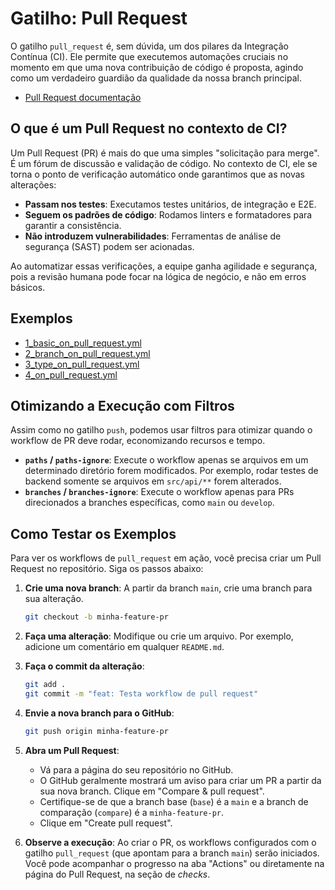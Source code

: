 # Gatilho: Pull Request

O gatilho `pull_request` é, sem dúvida, um dos pilares da Integração Contínua (CI). Ele permite que executemos automações cruciais no momento em que uma nova contribuição de código é proposta, agindo como um verdadeiro guardião da qualidade da nossa branch principal.
- [Pull Request documentação](https://docs.github.com/pt/actions/writing-workflows/choosing-when-your-workflow-runs/events-that-trigger-workflows#pull_request)

## O que é um Pull Request no contexto de CI?

Um Pull Request (PR) é mais do que uma simples "solicitação para merge". É um fórum de discussão e validação de código. No contexto de CI, ele se torna o ponto de verificação automático onde garantimos que as novas alterações:

- **Passam nos testes**: Executamos testes unitários, de integração e E2E.
- **Seguem os padrões de código**: Rodamos linters e formatadores para garantir a consistência.
- **Não introduzem vulnerabilidades**: Ferramentas de análise de segurança (SAST) podem ser acionadas.

Ao automatizar essas verificações, a equipe ganha agilidade e segurança, pois a revisão humana pode focar na lógica de negócio, e não em erros básicos.

## Exemplos
- [1_basic_on_pull_request.yml](1_basic_on_pull_request.yml)
- [2_branch_on_pull_request.yml](2_branch_on_pull_request.yml)
- [3_type_on_pull_request.yml](3_type_on_pull_request.yml)
- [4_on_pull_request.yml](4_on_pull_request.yml)

## Otimizando a Execução com Filtros

Assim como no gatilho `push`, podemos usar filtros para otimizar quando o workflow de PR deve rodar, economizando recursos e tempo.
- **`paths` / `paths-ignore`**: Execute o workflow apenas se arquivos em um determinado diretório forem modificados. Por exemplo, rodar testes de backend somente se arquivos em `src/api/**` forem alterados.
- **`branches` / `branches-ignore`**: Execute o workflow apenas para PRs direcionados a branches específicas, como `main` ou `develop`.

## Como Testar os Exemplos

Para ver os workflows de `pull_request` em ação, você precisa criar um Pull Request no repositório. Siga os passos abaixo:

1.  **Crie uma nova branch**: A partir da branch `main`, crie uma branch para sua alteração.
    ```bash
    git checkout -b minha-feature-pr
    ```
2.  **Faça uma alteração**: Modifique ou crie um arquivo. Por exemplo, adicione um comentário em qualquer `README.md`.

3.  **Faça o commit da alteração**:
    ```bash
    git add .
    git commit -m "feat: Testa workflow de pull request"
    ```
4.  **Envie a nova branch para o GitHub**:
    ```bash
    git push origin minha-feature-pr
    ```
5.  **Abra um Pull Request**:
    - Vá para a página do seu repositório no GitHub.
    - O GitHub geralmente mostrará um aviso para criar um PR a partir da sua nova branch. Clique em "Compare & pull request".
    - Certifique-se de que a branch base (`base`) é a `main` e a branch de comparação (`compare`) é a `minha-feature-pr`.
    - Clique em "Create pull request".

6.  **Observe a execução**: Ao criar o PR, os workflows configurados com o gatilho `pull_request` (que apontam para a branch `main`) serão iniciados. Você pode acompanhar o progresso na aba "Actions" ou diretamente na página do Pull Request, na seção de *checks*.

